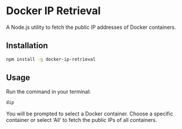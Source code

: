# Docker IP Retrieval

A Node.js utility to fetch the public IP addresses of Docker containers. 

## Installation

```bash
npm install -g docker-ip-retrieval
```

## Usage
Run the command in your terminal:
```bash
dip
```
You will be prompted to select a Docker container. Choose a specific container or select ‘All’ to fetch the public IPs of all containers.






